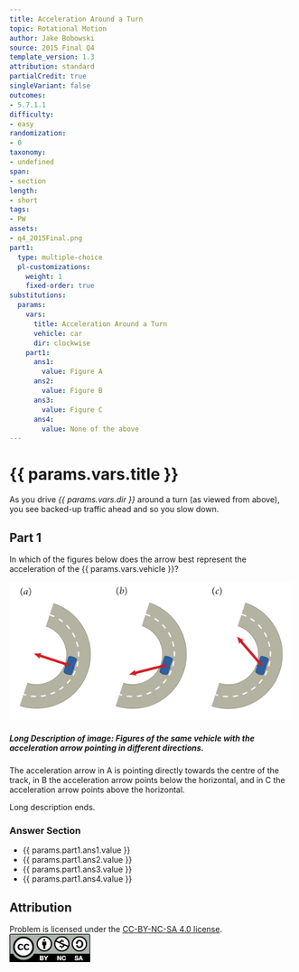 ```yaml
---
title: Acceleration Around a Turn
topic: Rotational Motion
author: Jake Bobowski
source: 2015 Final Q4
template_version: 1.3
attribution: standard
partialCredit: true
singleVariant: false
outcomes:
- 5.7.1.1
difficulty:
- easy
randomization:
- 0
taxonomy:
- undefined
span:
- section
length:
- short
tags:
- PW
assets:
- q4_2015Final.png
part1:
  type: multiple-choice
  pl-customizations:
    weight: 1
    fixed-order: true
substitutions:
  params:
    vars:
      title: Acceleration Around a Turn
      vehicle: car
      dir: clockwise
    part1:
      ans1:
        value: Figure A
      ans2:
        value: Figure B
      ans3:
        value: Figure C
      ans4:
        value: None of the above
---
```

# {{ params.vars.title }}
As you drive *{{ params.vars.dir }}* around a turn (as viewed from above), you see backed-up traffic ahead and so you slow down.

## Part 1

In which of the figures below does the arrow best represent the acceleration of the {{ params.vars.vehicle }}?

<img longdesc="Acceleration around a turn.md#desc" alt="Figures of the same vehicle with the acceleration arrow pointing in different directions." src="q4_2015Final.png">

</br>

<div id="desc">
<h5>Long Description of image: Figures of the same vehicle with the acceleration arrow pointing in different directions.</h5>
The acceleration arrow in A is pointing directly towards the centre of the track, in B the acceleration arrow points below the horizontal, and in C the acceleration arrow points above the horizontal.
<p>Long description ends.</p>
<div>

### Answer Section

- {{ params.part1.ans1.value }}
- {{ params.part1.ans2.value }}
- {{ params.part1.ans3.value }}
- {{ params.part1.ans4.value }}

## Attribution

Problem is licensed under the [CC-BY-NC-SA 4.0 license](https://creativecommons.org/licenses/by-nc-sa/4.0/).<br> ![The Creative Commons 4.0 license requiring attribution-BY, non-commercial-NC, and share-alike-SA license.](https://raw.githubusercontent.com/firasm/bits/master/by-nc-sa.png)
